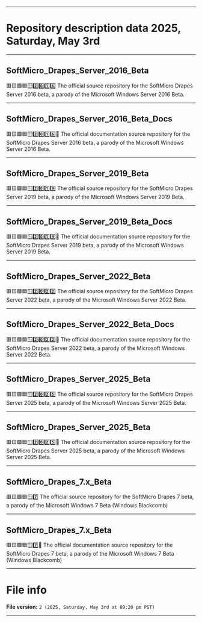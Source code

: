 
***

# Repository description data 2025, Saturday, May 3rd

---

## SoftMicro_Drapes_Server_2016_Beta

🟥️🟨️🟩️🟦️🪟️2️⃣️0️⃣️1️⃣️6️⃣️ The official source repository for the SoftMicro Drapes Server 2016 beta, a parody of the Microsoft Windows Server 2016 Beta.

---

## SoftMicro_Drapes_Server_2016_Beta_Docs

🟥️🟨️🟩️🟦️🪟️2️⃣️0️⃣️1️⃣️6️⃣️📖️ The official documentation source repository for the SoftMicro Drapes Server 2016 beta, a parody of the Microsoft Windows Server 2016 Beta.

---

## SoftMicro_Drapes_Server_2019_Beta

🟥️🟨️🟩️🟦️🪟️2️⃣️0️⃣️1️⃣️9️⃣️ The official source repository for the SoftMicro Drapes Server 2019 beta, a parody of the Microsoft Windows Server 2019 Beta.

---

## SoftMicro_Drapes_Server_2019_Beta_Docs

🟥️🟨️🟩️🟦️🪟️2️⃣️0️⃣️1️⃣️9️⃣️📖️ The official documentation source repository for the SoftMicro Drapes Server 2019 beta, a parody of the Microsoft Windows Server 2019 Beta.

---

## SoftMicro_Drapes_Server_2022_Beta

🟥️🟨️🟩️🟦️🪟️2️⃣️0️⃣️2️⃣️2️⃣️ The official source repository for the SoftMicro Drapes Server 2022 beta, a parody of the Microsoft Windows Server 2022 Beta.

---

## SoftMicro_Drapes_Server_2022_Beta_Docs

🟥️🟨️🟩️🟦️🪟️2️⃣️0️⃣️2️⃣️2️⃣️📖️ The official documentation source repository for the SoftMicro Drapes Server 2022 beta, a parody of the Microsoft Windows Server 2022 Beta.

---

## SoftMicro_Drapes_Server_2025_Beta

🟥️🟨️🟩️🟦️🪟️2️⃣️0️⃣️2️⃣️5️⃣️ The official source repository for the SoftMicro Drapes Server 2025 beta, a parody of the Microsoft Windows Server 2025 Beta.

---

## SoftMicro_Drapes_Server_2025_Beta

🟥️🟨️🟩️🟦️🪟️2️⃣️0️⃣️2️⃣️5️⃣️📖️ The official documentation source repository for the SoftMicro Drapes Server 2025 beta, a parody of the Microsoft Windows Server 2025 Beta.

---

## SoftMicro_Drapes_7.x_Beta

🟥️🟨️🟩️🟦️🪟️7️⃣️ The official source repository for the SoftMicro Drapes 7 beta, a parody of the Microsoft Windows 7 Beta (Windows Blackcomb)

---

## SoftMicro_Drapes_7.x_Beta

🟥️🟨️🟩️🟦️🪟️7️⃣️📖️ The official documentation source repository for the SoftMicro Drapes 7 beta, a parody of the Microsoft Windows 7 Beta (Windows Blackcomb)

***

# File info

**File version:** `2 (2025, Saturday, May 3rd at 09:20 pm PST)`

***

